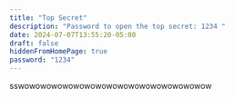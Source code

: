 ```yaml
---
title: "Top Secret"
description: "Password to open the top secret: 1234 "
date: 2024-07-07T13:55:20-05:00
draft: false
hiddenFromHomePage: true
password: "1234"
---
```


sswowowowowowowowowowowowowowowowowow